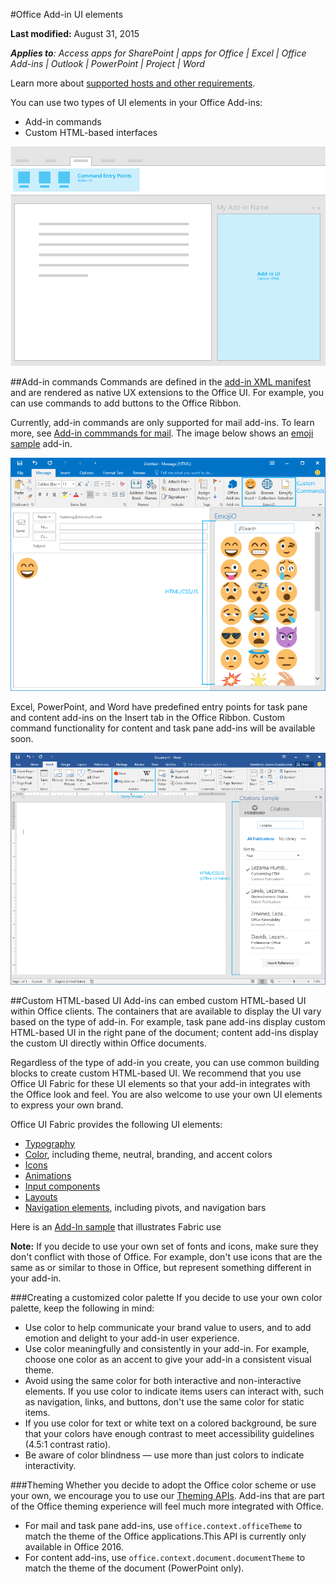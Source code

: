 #Office Add-in UI elements

**Last modified:** August 31, 2015

***Applies to**: Access apps for SharePoint | apps for Office | Excel | Office Add-ins | Outlook | PowerPoint | Project | Word*

Learn more about [supported hosts and other requirements](https://msdn.microsoft.com/EN-US/library/office/dn833104.aspx).

You can use two types of UI elements in your Office Add-ins: 

- Add-in commands 
- Custom HTML-based interfaces

![An image showing add-in commands and custom HTML UI elements in an add-in](images/UI-Elements.png)
 

##Add-in commands
Commands are defined in the [add-in XML manifest](https://msdn.microsoft.com/EN-US/library/office/mt267547.aspx) and are rendered as native UX extensions to the Office UI. For example, you can use commands to add buttons to the Office Ribbon. 

Currently, add-in commands are only supported for mail add-ins. To learn more, see [Add-in commmands for mail](https://msdn.microsoft.com/EN-US/library/office/mt267546.aspx?f=255&MSPPError=-2147217396). The image below shows an [emoji sample](https://github.com/LezaMax/emoji) add-in.
 
![An image that shows add-in commands added to the Outlook Ribbon](images/add-in-commands.png)

Excel, PowerPoint, and Word have predefined entry points for task pane and content add-ins on the Insert tab in the Office Ribbon. Custom command functionality for content and task pane add-ins will be available soon. 

![An image that shows the Insert tab on the Word Ribbon](images/Word-insert-tab.png)

##Custom HTML-based UI
Add-ins can embed custom HTML-based UI within Office clients. The containers that are available to display the UI vary based on the type of add-in. For example, task pane add-ins display custom HTML-based UI in the right pane of the document; content add-ins display the custom UI directly within Office documents.

Regardless of the type of add-in you create, you can use common building blocks to create custom HTML-based UI. We recommend that you use Office UI Fabric for these UI elements so that your add-in integrates with the Office look and feel. You are also welcome to use your own UI elements to express your own brand.

Office UI Fabric provides the following UI elements:

- [Typography](https://github.com/OfficeDev/Office-UI-Fabric/blob/master/ghdocs/FEATURES.md#typography)
- [Color](https://github.com/OfficeDev/Office-UI-Fabric/blob/master/ghdocs/FEATURES.md#color), including theme, neutral, branding, and accent colors
- [Icons](https://github.com/Lauragra/Office-UI-Fabric/blob/master/ghdocs/FEATURES.md#icons)
- [Animations](https://github.com/Lauragra/Office-UI-Fabric/blob/master/ghdocs/FEATURES.md#animations)
- [Input components](https://github.com/Lauragra/Office-UI-Fabric/blob/master/ghdocs/COMPONENTS.md#inputs)
- [Layouts](https://github.com/Lauragra/Office-UI-Fabric/blob/master/ghdocs/COMPONENTS.md#layout) 
- [Navigation elements](https://github.com/Lauragra/Office-UI-Fabric/blob/master/ghdocs/COMPONENTS.md#navigation), including pivots, and navigation bars

Here is an [Add-In sample](http://addlinkhere) that illustrates Fabric use

**Note:** If you decide to use your own set of fonts and icons, make sure they don't conflict with those of Office. For example, don't use icons that are the same as or similar to those in Office, but represent something different in your add-in. 

###Creating a customized color palette
If you decide to use your own color palette, keep the following in mind: 
 
- Use color to help communicate your brand value to users, and to add emotion and delight to your add-in user experience.
- Use color meaningfully and consistently in your add-in. For example, choose one color as an accent to give your add-in a consistent visual theme.
- Avoid using the same color for both interactive and non-interactive elements. If you use color to indicate items users can interact with, such as navigation, links, and buttons, don't use the same color for static items.
- If you use color for text or white text on a colored background, be sure that your colors have enough contrast to meet accessibility guidelines (4.5:1 contrast ratio).
- Be aware of color blindness — use more than just colors to indicate interactivity.

###Theming 
Whether you decide to adopt the Office color scheme or use your own, we encourage you to use our [Theming APIs](http://todolinktothemingapisdocs). Add-ins that are part of the Office theming experience will feel much more integrated with Office.


- For mail and task pane add-ins, use `office.context.officeTheme` to match the theme of the Office applications.This API is currently only available in Office 2016.  
- For content add-ins, use `office.context.document.documentTheme` to match the theme of the document (PowerPoint only).

<!-- Link to theming API docs and Humberto's seed sample. Add screenshot of themed add-in. -->

